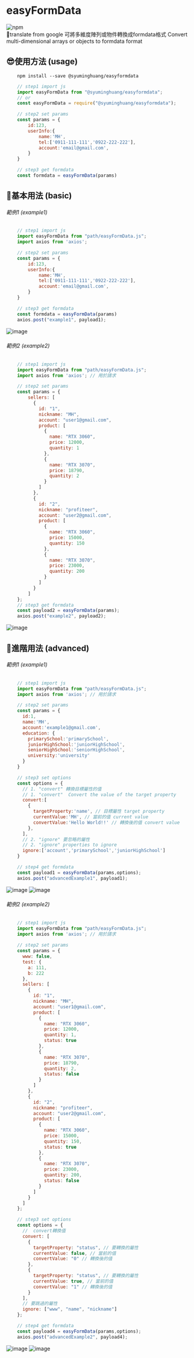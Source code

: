 # easyFormData
![npm](https://img.shields.io/npm/dt/@syuminghuang/easyformdata)  
🙂translate from google
可將多維度陣列或物件轉換成formdata格式
Convert multi-dimensional arrays or objects to formdata format


## 😎使用方法 (usage)
```
    npm install --save @syuminghuang/easyformdata
```

```javascript
    // step1 import js
    import easyFormData from "@syuminghuang/easyformdata";
    // or
    const easyFormData = require("@syuminghuang/easyformdata");

    // step2 set params
    const params = {
        id:123,
        userInfo:{
            name:'MH',
            tel:['0911-111-111','0922-222-222'],
            account:'email@gmail.com',
        }
    }

    // step3 get formdata
    const formdata = easyFormData(params)

```
## 📌基本用法 (basic)
###### 範例1  (example1)
```javascript
    // step1 import js
    import easyFormData from "path/easyFormData.js";
    import axios from 'axios';

    // step2 set params
    const params = {
        id:123,
        userInfo:{
            name:'MH',
            tel:['0911-111-111','0922-222-222'],
            account:'email@gmail.com',
        }
    }

    // step3 get formdata
    const formdata = easyFormData(params)
    axios.post("example1", payload1);
```
![image](https://github.com/MingHuang4040E095/easyFormData/blob/main/image/example1.jpg)

###### 範例2  (example2)
```javascript
    // step1 import js
    import easyFormData from "path/easyFormData.js";
    import axios from 'axios'; // 用於請求

    // step2 set params
    const params = {
        sellers: [
          {
            id: "1",
            nickname: "MH",
            account: "user1@gmail.com",
            product: [
              {
                name: "RTX 3060",
                price: 12000,
                quantity: 1
              },
              {
                name: "RTX 3070",
                price: 18790,
                quantity: 2
              }
            ]
          },
          {
            id: "2",
            nickname: "profiteer",
            account: "user2@gmail.com",
            product: [
              {
                name: "RTX 3060",
                price: 15000,
                quantity: 150
              },
              {
                name: "RTX 3070",
                price: 23000,
                quantity: 200
              }
            ]
          }
        ]
    };
    // step3 get formdata
    const payload2 = easyFormData(params);
    axios.post("example2", payload2);
```
![image](https://github.com/MingHuang4040E095/easyFormData/blob/main/image/example2.jpg)


## 📌進階用法 (advanced)
###### 範例1  (example1)
```javascript
    // step1 import js
    import easyFormData from "path/easyFormData.js";
    import axios from 'axios'; // 用於請求

    // step2 set params
    const params = {
      id:1,
      name:'MH',
      account:'example1@gmail.com',
      education: {
        primarySchool:'primarySchool',
        juniorHighSchool:'juniorHighSchool',
        seniorHighSchool:'seniorHighSchool',
        university:'university'
      }
    }

    // step3 set options
    const options = {
      // 1. "convert" 轉換目標屬性的值
      // 1. "convert"  Convert the value of the target property
      convert:[
        {
          targetProperty:'name', // 目標屬性 target property
          currentValue:'MH', // 當前的值 current value
          convertValue:'Hello World!!' // 轉換後的值 convert value
        },
      ],
      // 2. "ignore" 要忽略的屬性
      // 2. "ignore" properties to ignore
      ignore:['account','primarySchool','juniorHighSchool']
    }

    // step4 get formdata
    const payload1 = easyFormData(params,options);
    axios.post("advancedExample1", payload1);
```
![image](https://github.com/MingHuang4040E095/easyFormData/blob/main/image/advancedExample1.jpg)
![image](https://github.com/MingHuang4040E095/easyFormData/blob/main/image/advancedExample1.gif)

###### 範例2  (example2)
```javascript
    // step1 import js
    import easyFormData from "path/easyFormData.js";
    import axios from 'axios'; // 用於請求
    
    // step2 set params
    const params = {
      www: false,
      test: {
        a: 111,
        b: 222
      },
      sellers: [
        {
          id: "1",
          nickname: "MH",
          account: "user1@gmail.com",
          product: [
            {
              name: "RTX 3060",
              price: 12000,
              quantity: 1,
              status: true
            },
            {
              name: "RTX 3070",
              price: 18790,
              quantity: 2,
              status: false
            }
          ]
        },
        {
          id: "2",
          nickname: "profiteer",
          account: "user2@gmail.com",
          product: [
            {
              name: "RTX 3060",
              price: 15000,
              quantity: 150,
              status: true
            },
            {
              name: "RTX 3070",
              price: 23000,
              quantity: 200,
              status: false
            }
          ]
        }
      ]
    };

    // step3 set options
    const options = {
      //  convert轉換值
      convert: [
        {
          targetProperty: "status", // 要轉換的屬性
          currentValue: false, // 當前的值
          convertValue: "0" // 轉換後的值
        },
        {
          targetProperty: "status", // 要轉換的屬性
          currentValue: true, // 當前的值
          convertValue: "1" // 轉換後的值
        }
      ],
      // 要跳過的屬性
      ignore: ["www", "name", "nickname"]
    };

    // step4 get formdata
    const payload4 = easyFormData(params,options);
    axios.post("advancedExample2", payload4);
````
![image](https://github.com/MingHuang4040E095/easyFormData/blob/main/image/advancedExample2.jpg)
![image](https://github.com/MingHuang4040E095/easyFormData/blob/main/image/advancedExample2.gif)